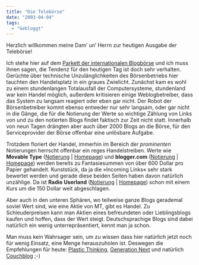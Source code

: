 ```yaml
---
title: "Die Telebörse"
date: "2003-04-04"
tags:
  - "Gebloggt"
---
```


Herzlich willkommen meine Dam’ un’ Herrn zur heutigen Ausgabe der Telebörse!

Ich stehe hier auf dem [Parkett der internationalen Blogbörse](http://www.blogshares.com/ "BlogShares") und ich muss ihnen sagen, die Tendenz für den heutigen Tag ist doch sehr verhalten. Gerüchte über technische Unzulänglichkeiten des Börsenbetriebs hier tauchten den Handelsplatz in ein graues Zwielicht. Zunächst kam es wohl zu einem stundenlangen Totalausfall der Computersysteme, stundenland war kein Handel möglich, außerdem kritisieren einige Weblogbetreiber, dass das System zu langsam reagiert oder eben gar nicht. Der Robot der Börsenbetreiber kommt ebenso entweder nur sehr langsam, oder gar nicht in die Gänge, die für die Notierung der Werte so wichtige Zählung von Links von und zu den notierten Blogs findet faktisch zur Zeit nicht statt. Innerhalb von neun Tagen drängten aber auch über 2000 Blogs an die Börse, für den Serviceprovider der Börse offenbar eine unlösbare Aufgabe.

Trotzdem floriert der Handel, immerhin im Bereich der _prominenten_ Notierungen herrscht offenbar ein reges Handelstreiben. Werte wie **Movable Type** ([Notierung](http://www.blogshares.com/blogs.php?blog=http%3A%2F%2Fwww.movabletype.org%2F "Blogshare.com: movableytpe") | [Homepage](http://www.movabletype.org "Movable Type Homepage")) und **blogger.com** ([Notierung](http://www.blogshares.com/blogs.php?blog=http%3A%2F%2Fwww.blogger.com%2F "BlogShares: blogger.com") | [Homepage](http://www.blogger.com/ "blogger.com Homepage")) werden bereits zu Fantasiesummen von über 600 Dollar pro Papier gehandelt. Kunststück, da ja die »Incoming Links« sehr stark bewertet werden und gerade diese beiden Seiten haben davon natürlich unzählige. Da ist **Radio Userland** ([Notierung](http://www.blogshares.com/blogs.php?blog=http%3A%2F%2Fradio.userland.com%2F "Blogshares: Radio Userland") | [Homepage](http://radio.userland.com/ "Radio Userland Homepage")) schon mit einem Kurs um die 150 Dollar weit abgeschlagen.

Aber auch in den unteren Sphären, wo teilweise ganze Blogs gerademal soviel Wert sind, wie eine Aktie von MT, gibt es Handel. Zu Schleuderpreisen kann man Aktien eines befreundeten oder Lieblingsblogs kaufen und hoffen, dass der Wert steigt. Deutschsprachige Blogs sind dabei natürlich ein wenig unterrepräsentiert, kennt man ja schon.

Man muss kein Wahrsager sein, um zu wissen dass hier natürlich jetzt noch für wenig Einsatz, eine Menge herauszuholen ist. Deswegen die Empfehlungen für heute: [Plastic Thinking](http://www.blogshares.com/blogs.php?blog=http://weblog.plasticthinking.org/), [Generation Next](http://www.blogshares.com/blogs.php?blog=http%3A%2F%2Fwww.x-ploration.de%2F) und natürlich [Couchblog](http://www.blogshares.com/blogs.php?blog=http://www.couchblog.de/couchblog/) ;-)
